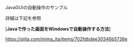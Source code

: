 JavaGUIの自動操作のサンプル

詳細は下記を参照

[**Javaで作った画面をWindowsで自動操作する方法**]

https://qiita.com/mima_ita/items/702fdbdee30346b5738e

